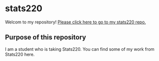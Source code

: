 # stats220
Welcom to my repository!
[Please click here to go to my stats220 repo.](https://220pmc.github.io/stats220/)
## Purpose of this repository
I am a student who is taking Stats220.
You can find some of my work from Stats220 here.
